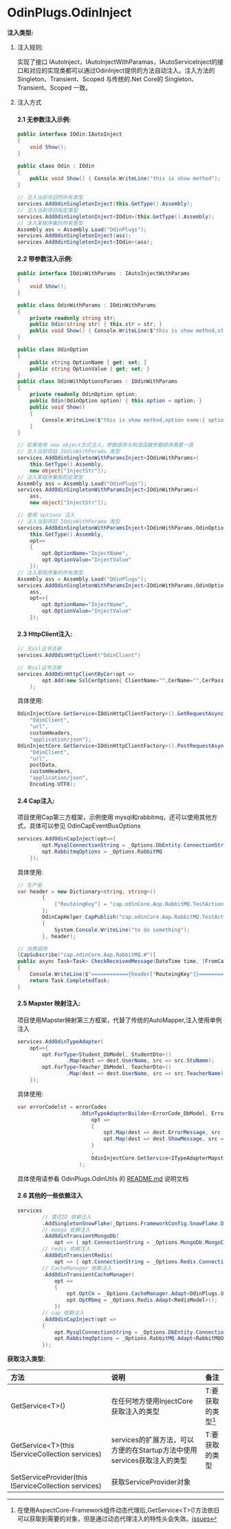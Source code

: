 # OdinPlugs.OdinInject

**注入类型:**

1. 注入规则:

    实现了接口 IAutoInject，IAutoInjectWithParamas，IAutoServiceInject的接口和对应的实现类都可以通过OdinInject提供的方法自动注入。注入方法的 Singleton、Transient、Scoped 与传统的.Net Core的 Singleton、Transient、Scoped 一致。

2. 注入方式
    #### 2.1 无参数注入示例:
    ```csharp
    public interface IOdin:IAutoInject
    {
        void Show();
    }
    ```
    ```csharp
    public class Odin : IOdin
    {
        public void Show() { Console.WriteLine("this is show method"); }
    }
    ```
    ```csharp
    // 注入当前项目的所有类型
    services.AddOdinSingletonInject(this.GetType().Assembly);
    // 注入当前项目指定类型
    services.AddOdinSingletonInject<IOdin>(this.GetType().Assembly);
    // 注入某程序集的所有类型
    Assembly ass = Assembly.Load("OdinPlugs");
    services.AddOdinSingletonInject(ass);
    services.AddOdinSingletonInject<IOdin>(ass);
    ```

    #### 2.2 带参数注入示例:
    ```csharp
    public interface IOdinWithParams : IAutoInjectWithParams
    {
        void Show();
    }
    ```
    ```csharp
    public class OdinWithParams : IOdinWithParams
    {
        private readonly string str;
        public Odin(string str) { this.str = str; }
        public void Show() { Console.WriteLine($"this is show method,str value:{ this.str }"); }
    }

    public class OdinOption
    {
        public string OptionName { get; set; }
        public string OptionValue { get; set; }
    }
    public class OdinWithOptionsParams : IOdinWithParams
    {
        private readonly OdinOption option;
        public Odin(OdinOption option) { this.option = option; }
        public void Show() 
        { 
            Console.WriteLine($"this is show method,option name:{ option.OptionName } option value:{ option.OptionValue }"); 
        }
    }
    ```
    ```csharp
    // 如果使用 new object方式注入，参数顺序与构造函数参数顺序需要一直
    // 注入当前项目 IOdinWithParams 类型
    services.AddOdinSingletonWithParamsInject<IOdinWithParams>(
        this.GetType().Assembly,
        new object["InjectStr"]);
    // 注入某程序集指的定类型
    Assembly ass = Assembly.Load("OdinPlugs");
    services.AddOdinSingletonWithParamsInject<IOdinWithParams>(
        ass,
        new object["InjectStr"]);

    // 使用 options 注入
    // 注入当前项目 IOdinWithParams 类型
    services.AddOdinSingletonWithParamsInject<IOdinWithParams,OdinOption>(
        this.GetType().Assembly,
        opt=>
        { 
            opt.OptionName="InjectName", 
            opt.OptionValue="InjectValue" 
        });
    // 注入某程序集的所有类型
    Assembly ass = Assembly.Load("OdinPlugs");
    services.AddOdinSingletonWithParamsInject<IOdinWithParams,OdinOption>(
        ass,
        opt=>{ 
            opt.OptionName="InjectName", 
            opt.OptionValue="InjectValue" 
        });
    ```
    #### 2.3 HttpClient注入:
    ```csharp
    // 无ssl证书注册
    services.AddOdinHttpClient("OdinClient")
    ```
    ```csharp
    // 有ssl证书注册
    services.AddOdinHttpClientByCer(opt =>
            opt.Add(new SslCerOptions{ ClientName="",CerName="",CerPassword = "",CerPath="" })
        );
    ```

    具体使用:
    ```csharp
    OdinInjectCore.GetService<IOdinHttpClientFactory>().GetRequestAsync(
        "OdinClient", 
        "url",
        customHeaders,
        "application/json");
    OdinInjectCore.GetService<IOdinHttpClientFactory>().PostRequestAsync(
        "OdinClient", 
        "url",
        postData,
        customHeaders,
        "application/json",
        Encoding.UTF8);
    ```
    #### 2.4 Cap注入:
    项目使用Cap第三方框架，示例使用 mysql和rabbitmq，还可以使用其他方式，具体可以参见 OdinCapEventBusOptions
    ```csharp
    services.AddOdinCapInject(opt=>{
            opt.MysqlConnectionString = _Options.DbEntity.ConnectionString;
            opt.RabbitmqOptions = _Options.RabbitMQ
        });
    ```
    具体使用:
    ```csharp
    // 生产者
    var header = new Dictionary<string, string>()
            {
                ["RouteingKey"] = "cap.odinCore.Aop.RabbitMQ.TestAction",
            };
            OdinCapHelper.CapPublish("cap.odinCore.Aop.RabbitMQ.TestAction", DateTime.Now, () =>
            {
                System.Console.WriteLine("to do something");
            }, header);

    // 消费调用
    [CapSubscribe("cap.odinCore.Aop.RabbitMQ.#")]
    public async Task<Task> CheckReceivedMessage(DateTime time, [FromCap] CapHeader header)
    {
        Console.WriteLine($"============{header["RouteingKey"]}==========={time.ToString("yyyy-MM-dd hh:mm:ss")}================");
        return Task.CompletedTask;
    }
    ```

    #### 2.5 Mapster 映射注入:
    项目使用Mapster映射第三方框架，代替了传统的AutoMapper,注入使用单例注入
    ```csharp
    services.AddOdinTypeAdapter(
        opt=>{
            opt.ForType<Student_DbModel, StudentDto>()
                    .Map(dest => dest.UserName, src => src.StuName);
            opt.ForType<Teacher_DbModel, TeacherDto>()
                    .Map(dest => dest.UserName, src => src.TeacherName);
        });
    ```
    具体使用:
    ```csharp
    var errorCodelst = errorCodes
                        .OdinTypeAdapterBuilder<ErrorCode_DbModel, ErrorCode_Model, List<ErrorCode_Model>>(
                            opt =>
                            {
                                opt.Map(dest => dest.ErrorMessage, src => src.CodeErrorMessage);
                                opt.Map(dest => dest.ShowMessage, src => src.CodeShowMessage);
                            }
                            ,
                            OdinInjectCore.GetService<ITypeAdapterMapster>().GetConfig()
                        );
    ```
    具体使用请参看 OdinPlugs.OdinUtils 的 [README.md](https://github.com/odinsam/OdinPlugs.Utils/blob/master/README.md) 说明文档

    #### 2.6 其他的一些依赖注入
    ```csharp
    services
            // 雪花ID 依赖注入
            .AddSingletonSnowFlake(_Options.FrameworkConfig.SnowFlake.DataCenterId, _Options.FrameworkConfig.SnowFlake.WorkerId)
            // mongo 依赖注入
            .AddOdinTransientMongoDb(
                opt => { opt.ConnectionString = _Options.MongoDb.MongoConnection; opt.DbName = _Options.MongoDb.Database; })
            // redis 依赖注入
            .AddOdinTransientRedis(
                opt => { opt.ConnectionString = _Options.Redis.Connection; opt.InstanceName = _Options.Redis.InstanceName; })
            // CacheManager 依赖注入
            .AddOdinTransientCacheManager(
                opt =>
                {
                    opt.OptCm = _Options.CacheManager.Adapt<OdinPlugs.OdinInject.Models.CacheManagerModels.CacheManagerModel>();
                    opt.OptRbmq = _Options.Redis.Adapt<RedisModel>();
                })
            // cap 依赖注入
            .AddOdinCapInject(opt =>
            {
                opt.MysqlConnectionString = _Options.DbEntity.ConnectionString;
                opt.RabbitmqOptions = _Options.RabbitMQ.Adapt<RabbitMQOptions>();
            });
    ```
**获取注入类型:**

|方法|说明|备注|
|:--|:--|:--|
|GetService&lt;T&gt;()|在任何地方使用InjectCore获取注入的类型|T:要获取的类型[^1]|
|GetService&lt;T&gt;(this IServiceCollection services)|services的扩展方法，可以方便的在Startup方法中使用services获取注入的类型|T:要获取的类型|
|SetServiceProvider(this IServiceCollection services)|获取ServiceProvider对象|

[^1]:在使用AspectCore-Framework组件动态代理后,GetService&lt;T&gt;()方法依旧可以获取到需要的对象，但是通过动态代理注入的特性头会失效。[issues](https://github.com/dotnetcore/AspectCore-Framework/issues/266)